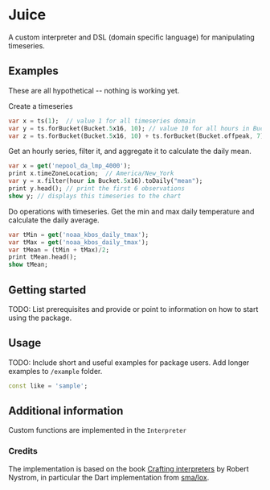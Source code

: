 <!-- 
This README describes the package. If you publish this package to pub.dev,
this README's contents appear on the landing page for your package.

For information about how to write a good package README, see the guide for
[writing package pages](https://dart.dev/guides/libraries/writing-package-pages). 

For general information about developing packages, see the Dart guide for
[creating packages](https://dart.dev/guides/libraries/create-library-packages)
and the Flutter guide for
[developing packages and plugins](https://flutter.dev/developing-packages). 
-->
# Juice

A custom interpreter and DSL (domain specific language) for manipulating timeseries.  

## Examples

These are all hypothetical -- nothing is working yet.  

Create a timeseries
```dart
var x = ts(1);  // value 1 for all timeseries domain
var y = ts.forBucket(Bucket.5x16, 10); // value 10 for all hours in Bucket 5x16
var z = ts.forBucket(Bucket.5x16, 10) + ts.forBucket(Bucket.offpeak, 7); // value 10 for peak hours, 7 for offpeak hours
```


Get an hourly series, filter it, and aggregate it to calculate the daily mean.
```dart
var x = get('nepool_da_lmp_4000');
print x.timeZoneLocation;  // America/New_York 
var y = x.filter(hour in Bucket.5x16).toDaily("mean");
print y.head(); // print the first 6 observations
show y; // displays this timeseries to the chart
```

Do operations with timeseries.  Get the min and max daily temperature and calculate 
the daily average.
```dart
var tMin = get('noaa_kbos_daily_tmax'); 
var tMax = get('noaa_kbos_daily_tmax');
var tMean = (tMin + tMax)/2;
print tMean.head();
show tMean;
```


## Getting started

TODO: List prerequisites and provide or point to information on how to
start using the package.

## Usage

TODO: Include short and useful examples for package users. Add longer examples
to `/example` folder. 

```dart
const like = 'sample';
```

## Additional information

Custom functions are implemented in the `Interpreter` 

### Credits
The implementation is based on the book [Crafting interpreters](https://craftinginterpreters.com/) 
by Robert Nystrom, in particular the Dart implementation from 
[sma/lox](https://github.com/sma/lox).
